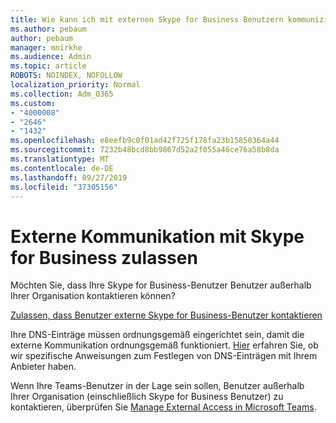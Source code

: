```yaml
---
title: Wie kann ich mit externen Skype for Business Benutzern kommunizieren?
ms.author: pebaum
author: pebaum
manager: mnirkhe
ms.audience: Admin
ms.topic: article
ROBOTS: NOINDEX, NOFOLLOW
localization_priority: Normal
ms.collection: Adm_O365
ms.custom:
- "4000008"
- "2646"
- "1432"
ms.openlocfilehash: e8eefb9c0f01ad42f725f178fa23b15850364a44
ms.sourcegitcommit: 7232b48bcd8bb9867d52a2f055a46ce76a58b8da
ms.translationtype: MT
ms.contentlocale: de-DE
ms.lasthandoff: 09/27/2019
ms.locfileid: "37305156"
---
```

# <a name="allow-external-communications-with-skype-for-business"></a>Externe Kommunikation mit Skype for Business zulassen 

Möchten Sie, dass Ihre Skype for Business-Benutzer Benutzer außerhalb Ihrer Organisation kontaktieren können? 

[Zulassen, dass Benutzer externe Skype for Business-Benutzer kontaktieren](https://docs.microsoft.com/skypeforbusiness/set-up-skype-for-business-online/allow-users-to-contact-external-skype-for-business-users)

Ihre DNS-Einträge müssen ordnungsgemäß eingerichtet sein, damit die externe Kommunikation ordnungsgemäß funktioniert. [Hier](https://docs.microsoft.com/office365/admin/get-help-with-domains/set-up-your-domain-host-specific-instructions?view=o365-worldwide) erfahren Sie, ob wir spezifische Anweisungen zum Festlegen von DNS-Einträgen mit Ihrem Anbieter haben. 

Wenn Ihre Teams-Benutzer in der Lage sein sollen, Benutzer außerhalb Ihrer Organisation (einschließlich Skype for Business Benutzer) zu kontaktieren, überprüfen Sie [Manage External Access in Microsoft Teams](https://docs.microsoft.com/microsoftteams/let-your-teams-users-communicate-with-other-people). 